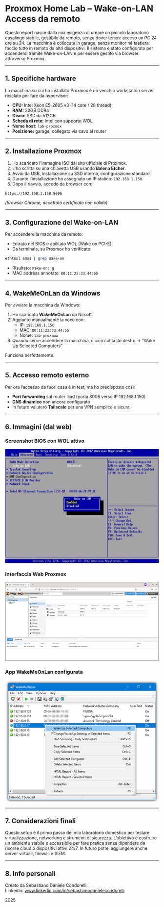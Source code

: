 # Proxmox Home Lab – Wake-on-LAN Access da remoto

Questo report nasce dalla mia esigenza di creare un piccolo laboratorio casalingo stabile, gestibile da remoto, senza dover tenere acceso un PC 24 ore su 24. La macchina è collocata in garage, senza monitor né tastiera: faccio tutto in remoto da altri dispositivi. Il sistema è stato configurato per accendersi tramite Wake-on-LAN e per essere gestito via browser attraverso Proxmox.

---

## 1. Specifiche hardware

La macchina su cui ho installato Proxmox è un vecchio workstation server riciclato per fare da hypervisor:

- **CPU:** Intel Xeon E5-2695 v3 (14 core / 28 thread)
- **RAM:** 32GB DDR4
- **Disco:** SSD da 512GB
- **Scheda di rete:** Intel con supporto WOL
- **Nome host:** `lab-proxmox`
- **Posizione:** garage, collegato via cavo al router

---

## 2. Installazione Proxmox

1. Ho scaricato l'immagine ISO dal sito ufficiale di Proxmox.
2. L'ho scritta su una chiavetta USB usando **Balena Etcher**.
3. Avvio da USB, installazione su SSD interna, configurazione standard.
4. Durante l’installazione ho assegnato un IP statico: `192.168.1.150`.
5. Dopo il riavvio, accedo da browser con:

```
https://192.168.1.150:8006
```

*(browser Chrome, accettato certificato non valido)*

---

## 3. Configurazione del Wake-on-LAN

Per accendere la macchina da remoto:

- Entrato nel BIOS e abilitato WOL (Wake on PCI-E).
- Da terminale, su Proxmox ho verificato:

```bash
ethtool eno1 | grep Wake-on
```

- Risultato: `Wake-on: g`
- MAC address annotato: `00:11:22:33:44:55`

---

## 4. WakeMeOnLan da Windows

Per avviare la macchina da Windows:

1. Ho scaricato **WakeMeOnLan** da Nirsoft.
2. Aggiunto manualmente la voce con:
   - IP: `192.168.1.150`
   - MAC: `00:11:22:33:44:55`
   - Nome: `lab-proxmox`
3. Quando serve accendere la macchina, clicco col tasto destro → “Wake Up Selected Computers”

Funziona perfettamente.

---

## 5. Accesso remoto esterno

Per ora l’accesso da fuori casa è in test, ma ho predisposto così:

- **Port forwarding** sul router Iliad (porta 8006 verso IP 192.168.1.150)
- **DNS dinamico** non ancora configurato
- In futuro valuterò **Tailscale** per una VPN semplice e sicura

---

## 6. Immagini (dal web)

### Screenshot BIOS con WOL attivo
![BIOS WOL](img/bios.jpg)

### Interfaccia Web Proxmox
![Proxmox WebUI](img/proxmox.png)

### App WakeMeOnLan configurata
![WakeMeOnLan](img/wakemeonlan.png)

---

## 7. Considerazioni finali

Questo setup è il primo passo del mio laboratorio domestico per testare virtualizzazione, networking e strumenti di sicurezza. L’obiettivo è costruire un ambiente stabile e accessibile per fare pratica senza dipendere da risorse cloud o dispositivi attivi 24/7. In futuro potrei aggiungere anche server virtuali, firewall e SIEM.

---

## 8. Info personali

Creato da Sebastiano Daniele Condorelli  
LinkedIn: www.linkedin.com/in/sebastianodanielecondorelli 

2025
